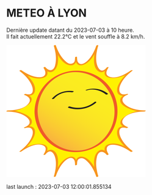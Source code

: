 # METEO À LYON

Dernière update datant du 2023-07-03 à 10 heure.  
Il fait actuellement 22.2°C et le vent souffle à 8.2 km/h.      

![](./.github/sun.png)

last launch : 2023-07-03 12:00:01.855134
